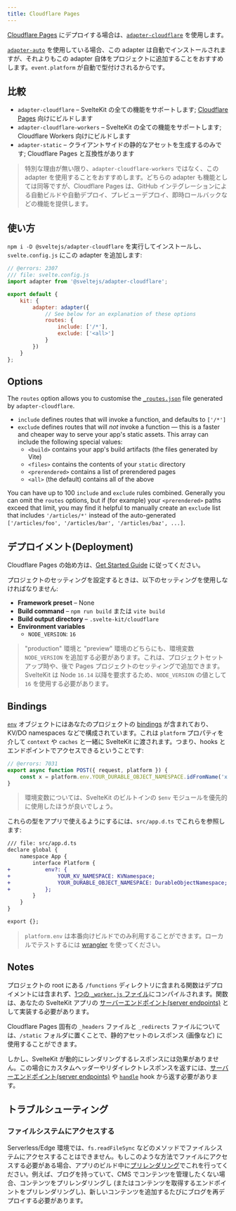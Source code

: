 ```yaml
---
title: Cloudflare Pages
---
```


[Cloudflare Pages](https://developers.cloudflare.com/pages/) にデプロイする場合は、[`adapter-cloudflare`](https://github.com/sveltejs/kit/tree/master/packages/adapter-cloudflare) を使用します。

[`adapter-auto`](adapter-auto) を使用している場合、この adapter は自動でインストールされますが、それよりもこの adapter 自体をプロジェクトに追加することをおすすめします。`event.platform` が自動で型付けされるからです。

## 比較

- `adapter-cloudflare` – SvelteKit の全ての機能をサポートします; [Cloudflare Pages](https://blog.cloudflare.com/cloudflare-pages-goes-full-stack/) 向けにビルドします
- `adapter-cloudflare-workers` – SvelteKit の全ての機能をサポートします; Cloudflare Workers 向けにビルドします
- `adapter-static` – クライアントサイドの静的なアセットを生成するのみです; Cloudflare Pages と互換性があります

> 特別な理由が無い限り、`adapter-cloudflare-workers` ではなく、この adapter を使用することをおすすめします。どちらの adapter も機能としては同等ですが、Cloudflare Pages は、GitHub インテグレーションによる自動ビルドや自動デプロイ、プレビューデプロイ、即時ロールバックなどの機能を提供します。

## 使い方

`npm i -D @sveltejs/adapter-cloudflare` を実行してインストールし、`svelte.config.js` にこの adapter を追加します:

```js
// @errors: 2307
/// file: svelte.config.js
import adapter from '@sveltejs/adapter-cloudflare';

export default {
	kit: {
		adapter: adapter({
			// See below for an explanation of these options
			routes: {
				include: ['/*'],
				exclude: ['<all>']
			}
		})
	}
};
```

## Options

The `routes` option allows you to customise the [`_routes.json`](https://developers.cloudflare.com/pages/platform/functions/routing/#create-a-_routesjson-file) file generated by `adapter-cloudflare`.

- `include` defines routes that will invoke a function, and defaults to `['/*']`
- `exclude` defines routes that will _not_ invoke a function — this is a faster and cheaper way to serve your app's static assets. This array can include the following special values:
	- `<build>` contains your app's build artifacts (the files generated by Vite)
	- `<files>` contains the contents of your `static` directory
	- `<prerendered>` contains a list of prerendered pages
	- `<all>` (the default) contains all of the above

You can have up to 100 `include` and `exclude` rules combined. Generally you can omit the `routes` options, but if (for example) your `<prerendered>` paths exceed that limit, you may find it helpful to manually create an `exclude` list that includes `'/articles/*'` instead of the auto-generated `['/articles/foo', '/articles/bar', '/articles/baz', ...]`.

## デプロイメント(Deployment)

Cloudflare Pages の始め方は、[Get Started Guide](https://developers.cloudflare.com/pages/get-started) に従ってください。

プロジェクトのセッティングを設定するときは、以下のセッティングを使用しなければなりません:

- **Framework preset** – None
- **Build command** – `npm run build` または `vite build`
- **Build output directory** – `.svelte-kit/cloudflare`
- **Environment variables**
	- `NODE_VERSION`: `16`

> "production" 環境と "preview" 環境のどちらにも、環境変数 `NODE_VERSION` を追加する必要があります。これは、プロジェクトセットアップ時や、後で Pages プロジェクトのセッティングで追加できます。SvelteKit は Node `16.14` 以降を要求するため、`NODE_VERSION` の値として `16` を使用する必要があります。

## Bindings

[`env`](https://developers.cloudflare.com/workers/runtime-apis/fetch-event#parameters) オブジェクトにはあなたのプロジェクトの [bindings](https://developers.cloudflare.com/workers/platform/environment-variables/) が含まれており、KV/DO namespaces などで構成されています。これは `platform` プロパティを介して `context` や `caches` と一緒に SvelteKit に渡されます。つまり、hooks とエンドポイントでアクセスできるということです:

```js
// @errors: 7031
export async function POST({ request, platform }) {
	const x = platform.env.YOUR_DURABLE_OBJECT_NAMESPACE.idFromName('x');
}
```

> 環境変数については、SvelteKit のビルトインの `$env` モジュールを優先的に使用したほうが良いでしょう。

これらの型をアプリで使えるようにするには、`src/app.d.ts` でこれらを参照します:

```diff
/// file: src/app.d.ts
declare global {
	namespace App {
		interface Platform {
+			env?: {
+				YOUR_KV_NAMESPACE: KVNamespace;
+				YOUR_DURABLE_OBJECT_NAMESPACE: DurableObjectNamespace;
+			};
		}
	}
}

export {};
```

> `platform.env` は本番向けビルドでのみ利用することができます。ローカルでテストするには [wrangler](https://developers.cloudflare.com/workers/cli-wrangler) を使ってください。

## Notes

プロジェクトの root にある `/functions` ディレクトリに含まれる関数はデプロイメントには含まれず、[1つの `_worker.js` ファイル](https://developers.cloudflare.com/pages/platform/functions/#advanced-mode)にコンパイルされます。関数は、あなたの SvelteKit アプリの [サーバーエンドポイント(server endpoints)](https://kit.svelte.jp/docs/routing#server) として実装する必要があります。

Cloudflare Pages 固有の `_headers` ファイルと `_redirects` ファイルについては、`/static` フォルダに置くことで、静的アセットのレスポンス (画像など) に使用することができます。

しかし、SvelteKit が動的にレンダリングするレスポンスには効果がありません。この場合にカスタムヘッダーやリダイレクトレスポンスを返すには、[サーバーエンドポイント(server endpoints)](https://kit.svelte.jp/docs/routing#server) や [`handle`](https://kit.svelte.jp/docs/hooks#server-hooks-handle) hook から返す必要があります。

## トラブルシューティング

### ファイルシステムにアクセスする

Serverless/Edge 環境では、`fs.readFileSync` などのメソッドでファイルシステムにアクセスすることはできません。もしこのような方法でファイルにアクセスする必要がある場合、アプリのビルド中に[プリレンダリング](https://kit.svelte.jp/docs/page-options#prerender)でこれを行ってください。例えば、ブログを持っていて、CMS でコンテンツを管理したくない場合、コンテンツをプリレンダリングし (またはコンテンツを取得するエンドポイントをプリレンダリングし)、新しいコンテンツを追加するたびにブログを再デプロイする必要があります。
